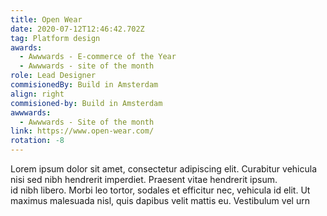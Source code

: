 ```yaml
---
title: Open Wear
date: 2020-07-12T12:46:42.702Z
tag: Platform design
awards:
  - Awwwards - E-commerce of the Year
  - Awwwards - site of the month
role: Lead Designer
commisionedBy: Build in Amsterdam
align: right
commisioned-by: Build in Amsterdam
awwwards:
  - Awwwards - Site of the month
link: https://www.open-wear.com/
rotation: -8
---
```

Lorem ipsum dolor sit amet, consectetur adipiscing elit. Curabitur vehicula nisi sed nibh hendrerit imperdiet. Praesent vitae hendrerit ipsum.\
id nibh libero. Morbi leo tortor, sodales et efficitur nec, vehicula id elit. Ut maximus malesuada nisl, quis dapibus velit mattis eu. Vestibulum vel urn